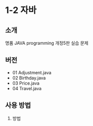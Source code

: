 # 1-2 자바

## 소개
명품 JAVA programming 개정5판 실습 문제

## 버전
- 01 Adjustment.java
- 02 Birthday.java
- 03 Price.java
- 04 Travel.java

## 사용 방법
1. 방법


